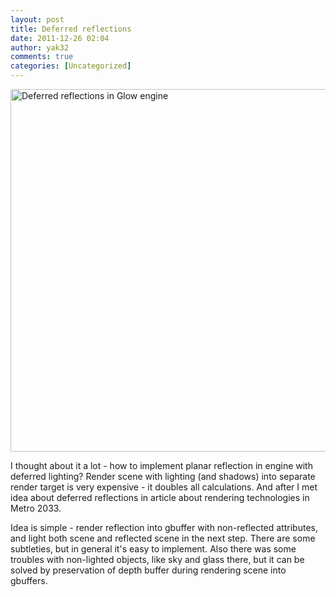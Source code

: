 ```yaml
---
layout: post
title: Deferred reflections
date: 2011-12-26 02:04
author: yak32
comments: true
categories: [Uncategorized]
---
```

<a href="/blog/images/uploads/2011/12/glow_deferred_reflections.jpg"><img class="alignnone size-large wp-image-143" title="glow_deferred_reflections" src="/blog/images/uploads/2011/12/glow_deferred_reflections.jpg" alt="Deferred reflections in Glow engine" width="695" height="580" /></a>

I thought about it a lot - how to implement planar reflection in engine with deferred lighting? Render scene with lighting (and shadows) into separate render target is very expensive - it doubles all calculations. And after I met idea about deferred reflections in article about rendering technologies in Metro 2033.

Idea is simple - render reflection into gbuffer with non-reflected attributes, and light both scene and reflected scene in the next step. There are some subtleties, but in general it's easy to implement. Also there was some troubles with non-lighted objects, like sky and glass there, but it can be solved by preservation of depth buffer during rendering scene into gbuffers.

&nbsp;
